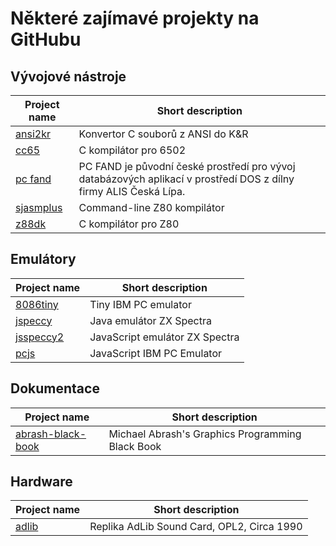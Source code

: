 # Některé zajímavé projekty na GitHubu

## Vývojové nástroje

| Project name  | Short description |
| ------------- | ----------------- |
| [ansi2kr](https://github.com/masakioba/ansi2kr) | Konvertor C souborů z ANSI do K&R |
| [cc65](https://github.com/cc65/cc65) | C kompilátor pro 6502 |
| [pc fand](https://github.com/alisoss/pcfand) | PC FAND je původní české prostředí pro vývoj databázových aplikací v prostředí DOS z dílny firmy ALIS Česká Lípa. |
| [sjasmplus](https://github.com/z00m128/sjasmplus) | Command-line Z80 kompilátor|
| [z88dk](https://github.com/z88dk/z88dk) | C kompilátor pro Z80 |

## Emulátory

| Project name  | Short description |
| ------------- | ----------------- |
| [8086tiny](https://github.com/adriancable/8086tiny) | Tiny IBM PC emulator |
| [jspeccy](https://github.com/jsanchezv/JSpeccy) | Java emulátor ZX Spectra |
| [jsspeccy2](https://github.com/gasman/jsspeccy2) | JavaScript emulátor ZX Spectra |
| [pcjs](https://github.com/jeffpar/pcjs) | JavaScript IBM PC Emulator |

## Dokumentace

| Project name  | Short description |
| ------------- | ----------------- |
| [abrash-black-book](https://github.com/jagregory/abrash-black-book) | Michael Abrash's Graphics Programming Black Book |

## Hardware

| Project name  | Short description |
| ------------- | ----------------- |
| [adlib](https://github.com/schlae/adlib) | Replika AdLib Sound Card, OPL2, Circa 1990 |
